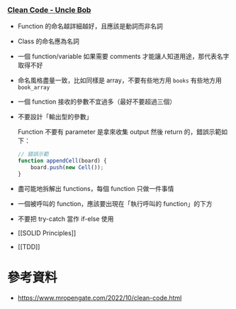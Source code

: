 ### [Clean Code - Uncle Bob](https://www.youtube.com/playlist?list=PLe5y1VxKIEvdUXkj4DEGWwSiqK7pG_2qr)

- Function 的命名越詳細越好，且應該是動詞而非名詞
- Class 的命名應為名詞
- 一個 function/variable 如果需要 comments 才能讓人知道用途，那代表名字取得不好
- 命名風格盡量一致，比如同樣是 array，不要有些地方用 `books` 有些地方用 `book_array`
- 一個 function 接收的參數不宜過多（最好不要超過三個）
- 不要設計「輸出型的參數」

    Function 不要有 parameter 是拿來收集 output 然後 return 的，錯誤示範如下：

    ```JavaScript
    // 錯誤示範
    function appendCell(board) {
        board.push(new Cell());
    }
    ```

- 盡可能地拆解出 functions，每個 function 只做一件事情
- 一個被呼叫的 function，應該要出現在「執行呼叫的 function」的下方
- 不要把 try-catch 當作 if-else 使用
- [[SOLID Principles]]
- [[TDD]]

# 參考資料

- <https://www.mropengate.com/2022/10/clean-code.html>
